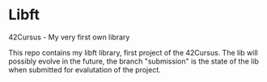 # Libft
42Cursus - My very first own library

This repo contains my libft library, first project of the 42Cursus.
The lib will possibly evolve in the future, the branch "submission" is the state of the lib when submitted for evalutation of the project.
